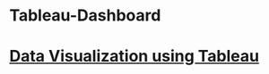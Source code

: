 # Tableau-Dashboard
# [Data Visualization using Tableau](https://public.tableau.com/views/COVID_16726980515460/Dashboard1?:language=en-US&:display_count=n&:origin=viz_share_link)

